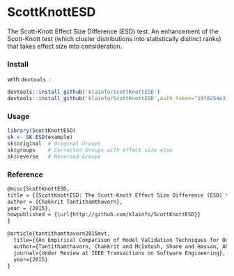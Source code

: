 # ScottKnottESD
The Scott-Knott Effect Size Difference (ESD) test.
An enhancement of the Scott-Knott test (which cluster distributions into statistically distinct ranks) that takes effect size into consideration.


### Install
with `devtools `:
```r
devtools::install_github('klainfo/ScottKnottESD')
devtools::install_github('klainfo/ScottKnottESD',auth_token="19f8254e31570edab7415ce0ead4cdc885de8cbf")
```
### Usage
```r
library(ScottKnottESD)
sk <- SK.ESD(example)
sk$original  # Original Groups
sk$groups    # Corrected Groups with effect size wise
sk$reverse   # Reversed Groups
```

### Reference
```tex
@misc{ScottKnottESD,
title = {{ScottKnottESD: The Scott-Knott Effect Size Difference (ESD) test}},
author = {Chakkrit Tantithamthavorn},
year = {2015},
howpublished = {\url{http://github.com/klainfo/ScottKnottESD}}
}

@article{tantithamthavorn2015mvt,
  title={{An Empirical Comparison of Model Validation Techniques for Defect Prediction Model}},
  author={Tantithamthavorn, Chakkrit and McIntosh, Shane and Hassan, Ahmed E and Matsumoto, Kenichi},
  journal={Under Review at IEEE Transactions on Software Engineering},
  year={2015}
}

```
